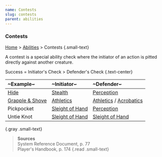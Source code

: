 ```yaml
---
name: Contests
slug: contests
parent: abilities
---
```

### Contests
[Home](dm-operations-center) > [Abilities](abilities) > Contests {.small-text}

A contest is a special ability check where the initiator of an action is pitted directly against another creature.

Success = Initiator's Check > Defender's Check {.text-center}

| ~Example~                            | ~Initiator~                        | ~Defender~                                        |
| :----------------------------------- | :--------------------------------- | :------------------------------------------------ |
| [Hide](hiding)                       | [Stealth](stealth)                 | [Perception](perception)                          |
| [Grapple & Shove](grapple-and-shove) | [Athletics](athletics)             | [Athletics](athletics) / [Acrobatics](acrobatics) |
| Pickpocket                           | [Sleight of Hand](sleight-of-hand) | [Perception](perception)                          |
| Untie Knot                           | [Sleight of Hand](sleight-of-hand) | [Sleight of Hand](sleight-of-hand)                |
{.gray .small-text}

> **Sources** <br/>
> System Reference Document, p. 77<br/>
> Player's Handbook, p. 174
{.read .small-text}

